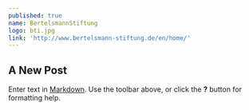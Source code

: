 ```yaml
---
published: true
name: BertelsmannStiftung
logo: bti.jpg
link: 'http://www.bertelsmann-stiftung.de/en/home/'
---
```

## A New Post

Enter text in [Markdown](http://daringfireball.net/projects/markdown/). Use the toolbar above, or click the **?** button for formatting help.
